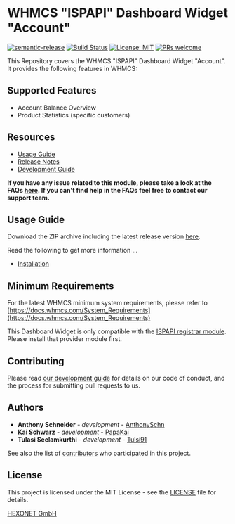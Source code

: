 # WHMCS "ISPAPI" Dashboard Widget "Account" #

[![semantic-release](https://img.shields.io/badge/%20%20%F0%9F%93%A6%F0%9F%9A%80-semantic--release-e10079.svg)](https://github.com/semantic-release/semantic-release)
[![Build Status](https://travis-ci.org/hexonet/whmcs-ispapi-widget-account.svg?branch=master)](https://travis-ci.org/hexonet/whmcs-ispapi-widget-account)
[![License: MIT](https://img.shields.io/badge/License-MIT-blue.svg)](https://opensource.org/licenses/MIT)
[![PRs welcome](https://img.shields.io/badge/PRs-welcome-brightgreen.svg)](https://github.com/hexonet/whmcs-ispapi-widget-account/blob/master/CONTRIBUTING.md)

This Repository covers the WHMCS "ISPAPI" Dashboard Widget "Account". It provides the following features in WHMCS:

## Supported Features ##

* Account Balance Overview
* Product Statistics (specific customers)

## Resources ##

* [Usage Guide](https://github.com/hexonet/whmcs-ispapi-widget-account/wiki/Usage-Guide)
* [Release Notes](https://github.com/hexonet/whmcs-ispapi-widget-account/releases)
* [Development Guide](https://github.com/hexonet/whmcs-ispapi-widget-account/wiki/Development-Guide)

**If you have any issue related to this module, please take a look at the FAQs [here](https://github.com/hexonet/whmcs-ispapi-widget-account/wiki/FAQs). If you can't find help in the FAQs feel free to contact our support team.**

## Usage Guide ##

Download the ZIP archive including the latest release version [here](https://github.com/hexonet/whmcs-ispapi-widget-account/raw/master/whmcs-ispapi-widget-account-latest.zip).

Read the following to get more information ...

* [Installation](https://github.com/hexonet/whmcs-ispapi-widget-account/wiki/Usage-Guide#installation)

## Minimum Requirements ##

For the latest WHMCS minimum system requirements, please refer to
[https://docs.whmcs.com/System_Requirements](https://docs.whmcs.com/System_Requirements)

This Dashboard Widget is only compatible with the [ISPAPI registrar module](https://github.com/hexonet/whmcs-ispapi-registrar). Please install that provider module first.

## Contributing ##

Please read [our development guide](https://github.com/hexonet/whmcs-ispapi-widget-account/wiki/Development-Guide) for details on our code of conduct, and the process for submitting pull requests to us.

## Authors ##

* **Anthony Schneider** - *development* - [AnthonySchn](https://github.com/anthonyschn)
* **Kai Schwarz** - *development* - [PapaKai](https://github.com/papakai)
* **Tulasi Seelamkurthi** - *development* - [Tulsi91](https://github.com/tulsi91)

See also the list of [contributors](https://github.com/hexonet/whmcs-ispapi-widget-account/graphs/contributors) who participated in this project.

## License ##

This project is licensed under the MIT License - see the [LICENSE](https://github.com/hexonet/whmcs-ispapi-widget-account/blob/master/LICENSE) file for details.

[HEXONET GmbH](https://hexonet.net)
